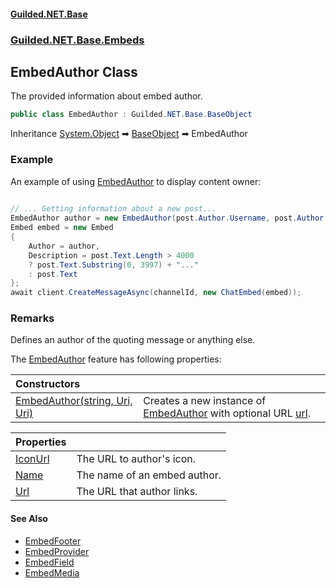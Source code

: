 
#### [Guilded.NET.Base](Guilded_NET_Base 'Guilded_NET_Base')
### [Guilded.NET.Base.Embeds](Guilded_NET_Base#Guilded_NET_Base_Embeds 'Guilded.NET.Base.Embeds')
## EmbedAuthor Class
The provided information about embed author.  
```csharp
public class EmbedAuthor : Guilded.NET.Base.BaseObject
```

Inheritance [System.Object](https://docs.microsoft.com/en-us/dotnet/api/System.Object 'System.Object') &#x27A1; [BaseObject](BaseObject 'Guilded.NET.Base.BaseObject') &#x27A1; EmbedAuthor  
### Example
An example of using [EmbedAuthor](EmbedAuthor 'Guilded.NET.Base.Embeds.EmbedAuthor') to display content owner:

```csharp
  
// ... Getting information about a new post...  
EmbedAuthor author = new EmbedAuthor(post.Author.Username, post.Author.Avatar, post.Url);  
Embed embed = new Embed  
{  
    Author = author,  
    Description = post.Text.Length > 4000  
    ? post.Text.Substring(0, 3997) + "..."  
    : post.Text  
};  
await client.CreateMessageAsync(channelId, new ChatEmbed(embed));  
```
### Remarks
Defines an author of the quoting message or anything else.



The [EmbedAuthor](EmbedAuthor 'Guilded.NET.Base.Embeds.EmbedAuthor') feature has following properties:

| Constructors | |
| :--- | :--- |
| [EmbedAuthor(string, Uri, Uri)](EmbedAuthor_EmbedAuthor(string_Uri_Uri) 'Guilded.NET.Base.Embeds.EmbedAuthor.EmbedAuthor(string, System.Uri, System.Uri)') | Creates a new instance of [EmbedAuthor](EmbedAuthor 'Guilded.NET.Base.Embeds.EmbedAuthor') with optional URL [url](EmbedAuthor_EmbedAuthor(string_Uri_Uri)#Guilded_NET_Base_Embeds_EmbedAuthor_EmbedAuthor(string_System_Uri_System_Uri)_url 'Guilded.NET.Base.Embeds.EmbedAuthor.EmbedAuthor(string, System.Uri, System.Uri).url').<br/> |

| Properties | |
| :--- | :--- |
| [IconUrl](EmbedAuthor_IconUrl 'Guilded.NET.Base.Embeds.EmbedAuthor.IconUrl') | The URL to author's icon.<br/> |
| [Name](EmbedAuthor_Name 'Guilded.NET.Base.Embeds.EmbedAuthor.Name') | The name of an embed author.<br/> |
| [Url](EmbedAuthor_Url 'Guilded.NET.Base.Embeds.EmbedAuthor.Url') | The URL that author links.<br/> |

#### See Also
- [EmbedFooter](EmbedFooter 'Guilded.NET.Base.Embeds.EmbedFooter')
- [EmbedProvider](EmbedProvider 'Guilded.NET.Base.Embeds.EmbedProvider')
- [EmbedField](EmbedField 'Guilded.NET.Base.Embeds.EmbedField')
- [EmbedMedia](EmbedMedia 'Guilded.NET.Base.Embeds.EmbedMedia')

